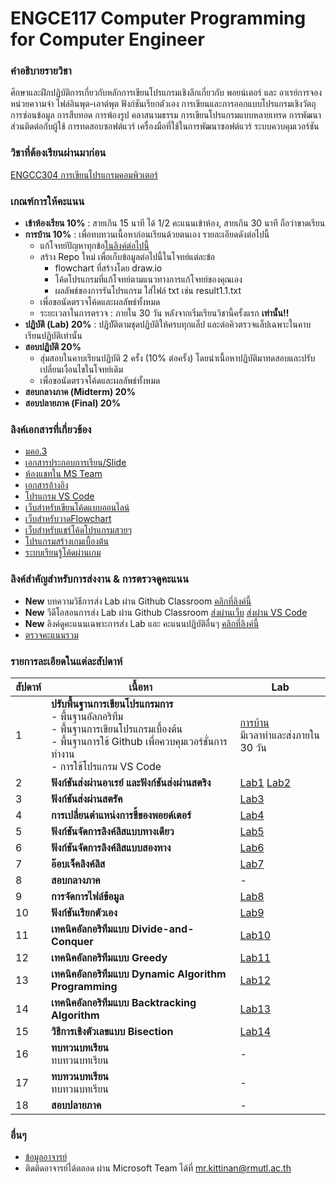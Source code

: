 # ENGCE117 Computer Programming for Computer Engineer

### คำอธิบายรายวิชา
ศึกษาและฝึกปฏิบัติการเกี่ยวกับหลักการเขียนโปรแกรมเชิงลึกเกี่ยวกับ พอยน์เตอร์ และ อาเรย์​ การจองหน่วยความจำ ไฟล์อินพุต-เอาต์พุต ฟังก์ชันเรียกตัวเอง การเขียนและการออกแบบโปรแกรมเชิงวัตถุ การซ่อนข้อมูล การสืบทอด การพ้องรูป คลาสนามธรรม การเขียนโปรแกรมแบบหลายเทรด การพัฒนาส่วนติดต่อกับผู้ใช้ การทดสอบซอฟต์แวร์ เครื่องมือที่ใช้ในการพัฒนาซอฟต์แวร์ ระบบควบคุมเวอร์ชัน

### วิชาที่ต้องเรียนผ่านมาก่อน
[ENGCC304  การเขียนโปรแกรมคอมพิวเตอร์](https://github.com/tumrmutl/ENGCC304-Computer-Programming)

### เกณฑ์การให้คะแนน
* **เข้าห้องเรียน 10%** : สายเกิน 15 นาที ได้ 1/2 คะแนนเข้าห้อง, สายเกิน 30 นาที ถือว่าขาดเรียน
* **การบ้าน 10%** : เพื่อทบทวนเนื้อหาก่อนเรียนด้วยตนเอง รายละเอียดดังต่อไปนี้
    - แก้โจทย์ปัญหาทุกข้อ[ในลิงค์ต่อไปนี้](https://github.com/ENGCE117/Homework)
    - สร้าง Repo ใหม่ เพื่อเก็บข้อมูลต่อไปนี้ในโจทย์แต่ละข้อ
        - flowchart ที่สร้างโดย draw.io
        - โค้ดโปรแกรมที่แก้โจทย์ตามแนวทางการแก้โจทย์ของคุณเอง
        - ผลลัพธ์ของการรันโปรแกรม ใส่ไฟล์ txt เช่น result1.1.txt
    - เพื่อขอนัดตรวจโค้ดและผลลัพธ์ทั้งหมด
    - ระยะเวลาในการตรวจ : ภายใน 30 วัน หลังจากเริ่มเรียนวิชานี้ครั้งแรก **เท่านั้น!!**
* **ปฏิบัติ (Lab) 20%** : ปฏิบััติตามชุดปฏิบัติให้ครบทุกแล็ป และต่อคิวตรวจแล็ปเฉพาะในคาบเรียนปฏิบัติเท่านั้น
* **สอบปฏิบัติ 20%**
    - สุ่มสอบในคาบเรียนปฏิบัติ 2 ครั้ง (10% ต่อครั้ง) โดยนำเนื้อหาปฏิบัติมาทดสอบและปรับเปลี่ยนเงื่อนไขในโจทย์เดิม
    - เพื่อขอนัดตรวจโค้ดและผลลัพธ์ทั้งหมด
* **สอบกลางภาค (Midterm) 20%**
* **สอบปลายภาค (Final) 20%**

### ลิงค์เอกสารที่เกี่ยวข้อง
* [มคอ.3](https://docs.google.com/document/d/1WHoxwYazWH7OdnVm56_z0LaLQHmLAhbA7fRn0yG5m_Y/edit?usp=sharing)
* [เอกสารประกอบการเรียน/Slide](https://drive.google.com/drive/folders/18yq_AvC9nJS1tFPI63SnPklVF7EagrN7?usp=sharing)
* [ห้องแชทใน MS Team](https://teams.microsoft.com/l/team/19%3ASRc4lB9z91Vay6mrtEaEm14MyYUYn_hccTzFXdp1NyE1%40thread.tacv2/conversations?groupId=37d36e7f-c2eb-4dcf-9320-32ee74544bd8&tenantId=2c0a3819-8c66-4ae1-9a99-3832d9facbd9)
* [เอกสารอ้างอิง](https://autolib.rmutl.ac.th/Catalog/BibItem.aspx?BibID=b00141555)
* [โปรแกรม VS Code](https://code.visualstudio.com/download)
* [เว็บสำหรับเขียนโค้ดแบบออนไลน์](https://onlinegdb.com)
* [เว็บสำหรับวาดFlowchart](https://draw.io)
* [เว็บสำหรับแชร์โค้ดโปรแกรมสวยๆ](https://carbon.now.sh/?bg=rgba%2874%2C144%2C226%2C1%29&t=material&wt=none&l=text%2Fx-c%2B%2Bsrc&width=828&ds=false&dsyoff=20px&dsblur=68px&wc=true&wa=true&pv=56px&ph=56px&ln=true&fl=1&fm=Fira+Code&fs=14px&lh=152%25&si=false&es=2x&wm=false&code=%2523include%2520%253Cstdio.h%253E%250A%250Aint%2520main%28%29%2520%257B%250A%2520%2520printf%28%2522Hello%2522%29%2520%253B%250A%2520%2520return%25200%2520%253B%250A%257D%252F%252Fend%2520function)
* [โปรแกรมสร้างเกมเบื้องต้น](https://arcade.makecode.com/)
* [ระบบเรียนรู้โค้ดผ่านเกม](https://www.codingame.com/home)

### ลิงค์สำคัญสำหรับการส่งงาน & การตรวจดูคะแนน
* **New** บทความวิธีการส่ง Lab ผ่าน Github Classroom [คลิกที่ลิงค์นี้](https://e-profile.rmutl.ac.th/blog/d74c95d7-d24d-11ef-afd9-506b8da904ed)
* **New** วีดีโอสอนการส่ง Lab ผ่าน Github Classroom [ส่งผ่านเว็บ](https://www.youtube.com/watch?v=c2f7GPJ8hzQ) [ส่งผ่าน VS Code](https://www.youtube.com/watch?v=f8X6sqz_JkA)
* **New** ลิงค์ดูคะแนนเฉพาะการส่ง Lab และ คะแนนปฏิบัติอื่นๆ [คลิกที่ลิงค์นี้](https://thailandfxwarrior.com/show_lab.php)
* [ตรวจคะแนนรวม](https://docs.google.com/spreadsheets/d/1XV0xPuBfEJ5ZdCDUrEp4B8D2SlRuQ0hVXaSh_xA-wW8/edit?usp=sharing)

### รายการละเอียดในแต่ละสัปดาห์
สัปดาห์ | เนื้อหา | Lab
--- | --- | ---
1| **ปรับพื้นฐานการเขียนโปรแกรมการ** <br />- พื้นฐานอัลกอริทึม<br />- พื้นฐานการเขียนโปรแกรมเบื้องต้น<br />- พื้นฐานการใช้ Github เพื่อควบคุมเวอร์ชั่นการทำงาน<br />- การใช้โปรแกรม VS Code|[การบ้าน](https://github.com/tumrmutl/ENGCC304-Computer-Programming/tree/main/Homework)<br />มีเวลาทำและส่งภายใน 30 วัน
2| **ฟังก์ชันส่งผ่านอาเรย์ และฟังก์ชันส่งผ่านสตริง**|[Lab1](https://classroom.github.com/a/pFBQo-L6) [Lab2](https://classroom.github.com/a/kbtif-33)
3| **ฟังก์ชันส่งผ่านสตรัค**|[Lab3](https://classroom.github.com/a/Z_3dcHGz)
4| **การเปลี่ยนตำแหน่งการชี้ของพอยด์เตอร์**|[Lab4](https://classroom.github.com/a/in_-IPVF)
5| **ฟังก์ชันจัดการลิงค์ลิสแบบทางเดียว**|[Lab5](https://classroom.github.com/a/LnSIqqIy)
6| **ฟังก์ชันจัดการลิงค์ลิสแบบสองทาง**|[Lab6](https://classroom.github.com/a/7pNA2b4C)
7| **อ๊อบเจ็คลิงค์ลิส**|[Lab7](https://classroom.github.com/a/IqAKu0r7)
8| **สอบกลางภาค**|- 
9| **การจัดการไฟล์ข้อมูล**|[Lab8](https://classroom.github.com/a/-64bN2HA) 
10| **ฟังก์ชันเรียกตัวเอง**|[Lab9](https://classroom.github.com/a/g63MKdp-)
11| **เทคนิคอัลกอริทึมแบบ Divide-and-Conquer**|[Lab10](https://classroom.github.com/a/14pJjPup)
12| **เทคนิคอัลกอริทึมแบบ Greedy**|[Lab11](https://classroom.github.com/a/v6bUfYxK)
13| **เทคนิคอัลกอริทึมแบบ Dynamic Algorithm Programming**|[Lab12](https://classroom.github.com/a/tKmOlQKC) 
14| **เทคนิคอัลกอริทึมแบบ Backtracking Algorithm**|[Lab13](https://classroom.github.com/a/ULGy0lN1)
15| **วิธีการเชิงตัวเลขแบบ Bisection**|[Lab14](https://classroom.github.com/a/O7DsGAl0)
16| **ทบทวนบทเรียน** <br />ทบทวนบทเรียน|- 
17| **ทบทวนบทเรียน** <br />ทบทวนบทเรียน|- 
18| **สอบปลายภาค**|- 

### อื่นๆ
* [ข้อมูลอาจารย์](https://lms.rmutl.ac.th/teachers/detail/24002453439513437/5fd51c39cb8f05637cb8e96df6ec9392edb3ec16ea62666620cda4fd8f8b3e72)
* ติดติดอาจารย์ได้ตลอด ผ่าน Microsoft Team ได้ที่ mr.kittinan@rmutl.ac.th
